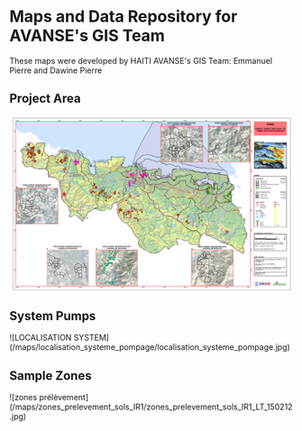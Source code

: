 # Maps and Data Repository for AVANSE's GIS Team
These maps were developed by HAITI AVANSE's GIS Team: Emmanuel Pierre and Dawine Pierre

## Project Area
![PROJECT AREA](maps/project_zone/projectarea.png)

##  System Pumps
![LOCALISATION SYSTEM] (/maps/localisation_systeme_pompage/localisation_systeme_pompage.jpg)


## Sample Zones
![zones prélèvement] (/maps/zones_prelevement_sols_IR1/zones_prelevement_sols_IR1_LT_150212.jpg)
